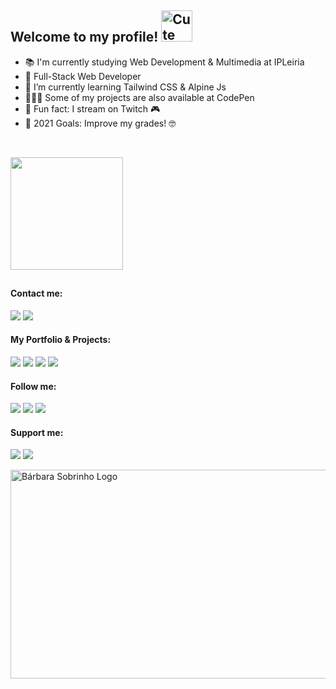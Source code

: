 ## Welcome to my profile! <img alt="Cute Cat Gif" height="50" width="50" src="https://media.tenor.com/images/d1c694e260cfef6fc7e3b2d733701e25/tenor.gif">

<!-- Profile Info -->
- 📚 I'm currently studying Web Development & Multimedia at IPLeiria
- 🔭 Full-Stack Web Developer
- 🌱 I’m currently learning Tailwind CSS & Alpine Js
- 👩🏻‍💻 Some of my projects are also available at CodePen
- 🤪 Fun fact: I stream on Twitch 🎮
- 🎯 2021 Goals: Improve my grades! 🤓

<br/>

<!-- Profile Stats -->
[<img height="180em" src="https://github-readme-stats-eight-theta.vercel.app/api?username=barbarasobrinho&show_icons=true&title_color=ff76c7&text_color=fff&icon_color=ffc2e6&bg_color=000&include_all_commits=true&count_private=true"/>](https://github.com/barbarasobrinho)
  
##

#### Contact me:
  
<!-- Contact Links -->
[<img src="https://img.shields.io/badge/contact@barbarasobrinho.com-000?style=for-the-badge&logo=Gmail&logoColor=ff76c7" target="_blank"/>](https://github.com/barbarasobrinho)
[<img src="https://img.shields.io/badge/Telegram-000?style=for-the-badge&logo=minutemailer&logoColor=ff76c7" target="_blank">](https://t.me/barbarasobrinho)

#### My Portfolio & Projects:
  
<!-- CV Links -->
[<img src="https://img.shields.io/badge/Website-000?style=for-the-badge&logo=realm&logoColor=ff76c7" target="_blank"/>](https://github.com/barbarasobrinho)
[<img src="https://img.shields.io/badge/LinkedIn-000?style=for-the-badge&logo=Linkedin&logoColor=ff76c7" target="_blank"/>](https://www.linkedin.com/in/barbarasobrinho)
[<img src="https://img.shields.io/badge/Codepen-000?style=for-the-badge&logo=Codepen&logoColor=ff76c7" target="_blank"/>](https://www.codepen.io/barbarasobrinho)
[<img src="https://img.shields.io/badge/Dev.to-000?style=for-the-badge&logo=Dev.to&logoColor=ff76c7" target="_blank"/>](https://www.dev.to/barbarasobrinho)

#### Follow me:

<!-- Social Links -->
[<img src="https://img.shields.io/badge/Twitter-000?style=for-the-badge&logo=Twitter&logoColor=ff76c7" target="_blank"/>](https://www.twitter.com/follow/babsobrinho)
[<img src="https://img.shields.io/badge/Instagram-000?style=for-the-badge&logo=Instagram&logoColor=ff76c7" target="_blank"/>](https://www.instagram.com/follow/babsobrinho)
[<img src="https://img.shields.io/badge/Twitch-000?style=for-the-badge&logo=Twitch&logoColor=ff76c7" target="_blank"/>](https://www.twitch.tv/babsobrinho)

#### Support me:

<!-- Support Links -->
[<img src="https://img.shields.io/badge/PicPay-000?style=for-the-badge&logo=picpay&logoColor=ff76c7" target="_blank"/>](https://app.picpay.com/user/barbarasobrinho)
[<img src="https://img.shields.io/badge/PayPal-000?style=for-the-badge&logo=pandora&logoColor=ff76c7" target="_blank"/>](https://www.paypal.com/donate/?hosted_button_id=LR7VQ7J5U4PMY)

<img align="center" alt="Bárbara Sobrinho Logo" height="334" width="519" src="bs_logo.png">
